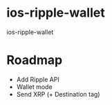 # ios-ripple-wallet
ios-ripple-wallet


# Roadmap

- Add Ripple API
- Wallet mode
- Send XRP (+ Destination tag)
